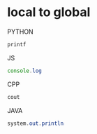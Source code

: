# local to global
PYTHON
```python
printf
```
JS
```js
console.log
```
CPP
```cpp
cout
```
JAVA
```java
system.out.println
```